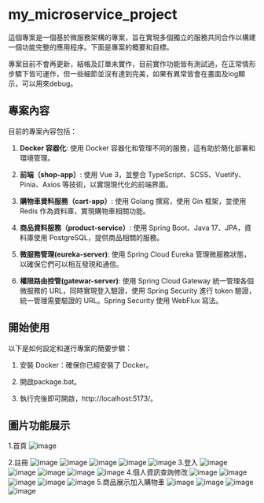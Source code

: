 # my_microservice_project

這個專案是一個基於微服務架構的專案，旨在實現多個獨立的服務共同合作以構建一個功能完整的應用程序。下面是專案的概要和目標。

專案目前不會再更新，結帳及訂單未實作，目前實作功能皆有測試過，在正常情形步驟下皆可運作，但一些細節並沒有達到完美，如果有異常皆會在畫面及log顯示，可以用來debug。

## 專案內容

目前的專案內容包括：

1. **Docker 容器化**: 使用 Docker 容器化和管理不同的服務，這有助於簡化部署和環境管理。

2. **前端（shop-app）**: 使用 Vue 3，並整合 TypeScript、SCSS、Vuetify、Pinia、Axios 等技術，以實現現代化的前端界面。

3. **購物車資料服務（cart-app）**: 使用 Golang 撰寫，使用 Gin 框架，並使用 Redis 作為資料庫，實現購物車相關功能。

4. **商品資料服務（product-service）**: 使用 Spring Boot、Java 17、JPA，資料庫使用 PostgreSQL，提供商品相關的服務。

5. **微服務管理(eureka-server)**: 使用 Spring Cloud Eureka 管理微服務狀態，以確保它們可以相互發現和通信。

6. **權限路由控管(gatewar-server)**: 使用 Spring Cloud Gateway 統一管理各個微服務的 URL，同時實現登入驗證，使用 Spring Security 進行 token 驗證，統一管理需要驗證的 URL。Spring Security 使用 WebFlux 寫法。



## 開始使用

以下是如何設定和運行專案的簡要步驟：

1. 安裝 Docker：確保你已經安裝了 Docker。

2. 開啟package.bat。

3. 執行完後即可開啟，http://localhost:5173/。

## 圖片功能展示
1.首頁
![image](https://github.com/k9798909/my_microservice_project/assets/62507948/07fb505a-1b2e-43f3-a61a-ea3f07e4ef01)

2.註冊
![image](https://github.com/k9798909/my_microservice_project/assets/62507948/2118a790-aa2d-4d36-b17a-771ac8a22a5a)
![image](https://github.com/k9798909/my_microservice_project/assets/62507948/7bc871ed-8816-4774-83f6-c0123e11af4c)
![image](https://github.com/k9798909/my_microservice_project/assets/62507948/822f2b67-e379-4a89-b680-62048bbfed87)
![image](https://github.com/k9798909/my_microservice_project/assets/62507948/40b57be0-0150-4d51-b485-d8f6e179219e)
![image](https://github.com/k9798909/my_microservice_project/assets/62507948/497a6b88-a80a-4d88-8273-4e168bc1805b)
3.登入
![image](https://github.com/k9798909/my_microservice_project/assets/62507948/a922f139-724c-4bc2-86d8-0ed0dad1fd4e)
![image](https://github.com/k9798909/my_microservice_project/assets/62507948/b2d04338-3402-4dac-a655-12d5d8a1a25f)
![image](https://github.com/k9798909/my_microservice_project/assets/62507948/bc0288fe-a3fd-44ff-85a6-cdd3d5bf2b5e)
![image](https://github.com/k9798909/my_microservice_project/assets/62507948/7b2f9ec3-3d7f-4380-b86e-dea7b3e3b23e)
![image](https://github.com/k9798909/my_microservice_project/assets/62507948/e8d1f221-750c-48eb-82b6-927ef8920243)
4.個人資訊查詢修改
![image](https://github.com/k9798909/my_microservice_project/assets/62507948/2c4ac0a6-7b44-4f30-a773-84d30805964d)
![image](https://github.com/k9798909/my_microservice_project/assets/62507948/0b71eec5-c138-49f4-bb25-346603ca73ea)
![image](https://github.com/k9798909/my_microservice_project/assets/62507948/95dea571-2750-4d48-a307-8ccb8bb6939c)
![image](https://github.com/k9798909/my_microservice_project/assets/62507948/27e38c82-6e49-4247-a84e-7ad622101c6c)
![image](https://github.com/k9798909/my_microservice_project/assets/62507948/4bee54bb-87de-42c0-bb69-6407b6133acf)
5.商品展示加入購物車
![image](https://github.com/k9798909/my_microservice_project/assets/62507948/203b38be-9d7b-407b-8a78-36ba9c75e7db)
![image](https://github.com/k9798909/my_microservice_project/assets/62507948/fcdf952c-fb44-48f4-9db5-b0c4f102d71f)
![image](https://github.com/k9798909/my_microservice_project/assets/62507948/04d55700-d75a-487e-aa65-47f3f392dcbc)
![image](https://github.com/k9798909/my_microservice_project/assets/62507948/88b71109-cb9e-4476-96b3-ffe11df1afd8)












